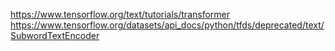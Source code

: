 https://www.tensorflow.org/text/tutorials/transformer
https://www.tensorflow.org/datasets/api_docs/python/tfds/deprecated/text/SubwordTextEncoder